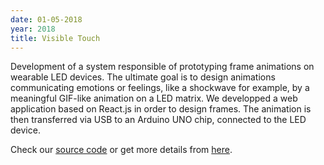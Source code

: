 ```yaml
---
date: 01-05-2018
year: 2018
title: Visible Touch
---
```


Development of a system responsible of prototyping frame animations on wearable LED devices. The ultimate goal is to design animations communicating emotions or feelings, like a shockwave for example, by a meaningful GIF-like animation on a LED matrix. We developped a web application based on React.js in order to design frames. The animation is then transferred via USB to an Arduino UNO chip, connected to the LED device.

Check our [source code](https://github.com/paulelian-tabarant/visible_touch) or get more details from [here](assets/pdf/igr205-presentation.pdf).
